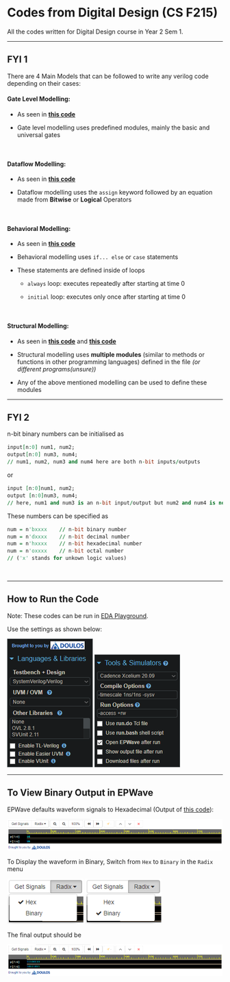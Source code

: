 # Codes from Digital Design (CS F215)

All the codes written for Digital Design course in Year 2 Sem 1.

---

## FYI 1

There are 4 Main Models that can be followed to write any verilog code depending on their cases:

#### Gate Level Modelling:

- As seen in [**this code**](https://github.com/joejo-joestar/uni-codes/blob/main/Year%202/Digital%20Design/Lab%20Codes%20%5BExpt%20Progs%5D/Expt03/R1_Ckt_GateModelling.sv)

- Gate level modelling uses predefined modules, mainly the basic and universal gates

<br>

#### Dataflow Modelling:

- As seen in [**this code**](https://github.com/joejo-joestar/uni-codes/blob/main/Year%202/Digital%20Design/Lab%20Codes%20%5BAssignment%20Progs%5D/Expt03/E03_Q2_Eqn_Ckt_Dataflow.sv)

- Dataflow modelling uses the `assign` keyword followed by an equation made from **Bitwise** or **Logical** Operators

<br>

#### Behavioral Modelling:

- As seen in [**this code**](https://github.com/joejo-joestar/uni-codes/blob/main/Year%202/Digital%20Design/Lab%20Codes%20%5BAssignment%20Progs%5D/Expt04/E04_Q3_Full_Subtarctor_Behavior.sv)

- Behavioral modelling uses `if... else` or `case` statements

- These statements are defined inside of loops
  
  - `always` loop: executes repeatedly after starting at time 0
  
  - `initial` loop: executes only once after starting at time 0

<br>

#### Structural Modelling:

- As seen in [**this code**](https://github.com/joejo-joestar/uni-codes/blob/main/Year%202/Digital%20Design/Lab%20Codes%20%5BSelf%20Eval%20Progs%5D/Expt04/E04_SE05_FullSubber_Struct.sv) and [**this code**](https://github.com/joejo-joestar/uni-codes/blob/main/Year%202/Digital%20Design/Lab%20Codes%20%5BExpt%20Progs%5D/Expt04/R3_parallel_adder/R3_prallel_adder.sv)

- Structural modelling uses **multiple modules** (similar to methods or functions in other programming languages) defined in the file *(or different programs(unsure))*

- Any of the above mentioned modelling can be used to define these modules

---

## FYI 2

n-bit binary numbers can be initialised as 

```vhdl
input[n:0] num1, num2;
output[n:0] num3, num4;
// num1, num2, num3 and num4 here are both n-bit inputs/outputs
```

or

```vhdl
input [n:0]num1, num2;
output [n:0]num3, num4;
// here, num1 and num3 is an n-bit input/output but num2 and num4 is not
```

These numbers can be specified as

```vhdl
num = n'bxxxx    // n-bit binary number
num = n'dxxxx    // n-bit decimal number
num = n'hxxxx    // n-bit hexadecimal number
num = n'oxxxx    // n-bit octal number
// ('x' stands for unkown logic values)
```
<br>


---

## How to Run the Code

Note: These codes can be run in [EDA Playground](https://edaplayground.com). 

Use the settings as shown below:

<img src="/Year%202/Digital%20Design/Media/langnlibspart1.png" alt="Language settings" title="Language settings" data-align="center">

<img src="/Year%202/Digital%20Design/Media/toolsnsimspart2.png" title="Tools & Simulators settings" alt="Tools & Simulators settings" data-align="center">

---

## To View Binary Output in EPWave

  EPWave defaults waveform signals to Hexadecimal (Output of [this code](Year%202/Digital%20Design/Lab%20Codes%20%5BSelf%20Eval%20Progs%5D/Expt04/SE09_GrayCodetoBinary.sv)):

<img src="/Year%202/Digital%20Design/Media/EPWave_Hex_op.png" alt="EPWave Hex Output" title="EPWave Hex Output" data-align="center">

To Display the waveform in Binary, Switch from `Hex` to `Binary` in the `Radix` menu

<img src="/Year%202/Digital%20Design/Media/EPWave_Hex_Radix.png" alt="EPWave Hex Radix" title="EPWave Hex Radix" data-align="center">

<img src="/Year%202/Digital%20Design/Media/EPWave_Binary_Radix.png" alt="EPWave Binary Radix" title="EPWave Binary Radix" data-align="center">

The final output should be

<img src="/Year%202/Digital%20Design/Media/EPWave_Binary_op.png" alt="EPWave Binary Output" title="EPWave Binary Output" data-align="center">
